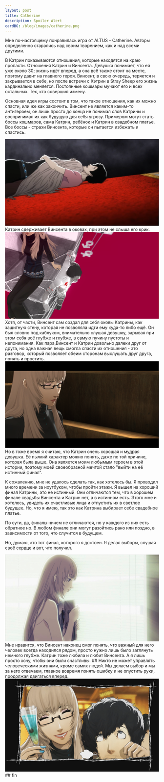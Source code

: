 ```yaml
---
layout: post
title: Catherine
description: Spoiler Alert
cardBG: /blog/images/catherine.png
---
```


Мне по-настоящему понравилась игра от ALTUS - Catherine. Авторы определенно старались над своим творением, как и над всеми другими. 

В Кэтрин показываются отношения, которые находятся на краю пропасти. Отношения Катрин и Винсента. Девушка понимает, что ей уже около 30; жизнь идёт вперед, а она всё также стоит на месте, поэтому давит на главного героя. Винсент, в свою очередь, теряется и закрывается в себе, но после встречи с Кэтрин в Stray Sheep его жизнь кардинально меняется. 
Постоянные кошмары мучают его и всех остальных. Тех, кто совершил измену.

Основная идея игры состоит в том, что такое отношения, как их можно спасти, или же как закончить. Винсент не является каким-то антигероем, он лишь просто до конца не понимал слов Катрины и воспринимал их как будущую для себя угрозу. Примером могут стать боссы кошмаров, сама Катрин, ребёнок и Катрин в свадебном платье. Все боссы - страхи Винсента, которые он пытается избежать и спастись. 
<div><img src="/blog/images/withyou.png"></div>
Катрин сдерживает Винсента в оковах, при этом не слыша его крик.
<div><img src="/blog/images/cat_title.png"></div> 
Хотя, от части, Винсент сам создал для себя оковы Катрины, как защитную стену, которая не позволяла идти ему куда-то либо ещё. Он был словно под каблуком, внимательно слушая девушку, зарывая при этом себя всё глубже и глубже, в самую пучину пустоты и непонимания. Как пара,Винсент и Катрин довольно далеки друг от друга, но одна важная вещь смогла спасти их отношения - это разговор, который позволяет обеим сторонам выслушать друг друга, понять и простить.
<div><img src="/blog/images/stray_sheep.png"></div>
Но в тоже время я считаю, что Катрин очень хорошая и мудрая девушка. Её пылкий характер можно понять, даже по той причине, которая была выше. Она является моим любымым героем в этой истории, поэтому моей своеобразной мечтой стало "выйти на её истинный финал". 

К сожалению, мне не удалось сделать так, как хотелось бы. Я проводил много времени за ноутбуком, чтобы пройти этажи. Я вышел на хороший финал Катрины, это не истинный. Они отличаются тем, что в хорошем финале свадьбы Винсента и Катрин нет, а в истинном есть. Этого мне и хотелось, увидеть их счастливые лица и отпустить их в светлое будущее. Но, что я имею, так это как Катрина выбирает себе свадебное платье. 

По сути, да, финалы ничем не отличаются, но у каждого из них есть обратное но. В любом финале они могут разойтись рано или поздно, в зависимости от того, что случится в будущем. 

Но, думаю, это тот финал, которого я достоен. Я делал выборы, слушая своё сердце и вот, что получил.
<div><img src="/blog/images/good_final.png"></div>
Мне нравится, что Винсент наконец смог понять, что важный для него человек всегда находился рядом, просто нужно лишь было заглянуть немного глубже. Катрин тоже любила и любит Винсента. А я лишь просто хочу, чтобы они были счастливы.
## Никто не может управлять человеческими жизнями, кроме самих людей. Мы делаем выбор и мы за него отвечаем, главное вовремя понять ошибку и не опустить руки, продолжая двигаться вперед. 
<div><img src="/blog/images/catherine.png"></div>
## fin


